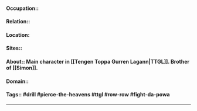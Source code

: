 #### Occupation::
#### Relation::
#### Location:
#### Sites::
#### About:: Main character in [[Tengen Toppa Gurren Lagann|TTGL]]. Brother of [[Simon]].
#### Domain::
#### Tags:: #drill #pierce-the-heavens #ttgl #row-row #fight-da-powa 

---


